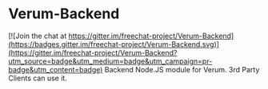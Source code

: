 # Verum-Backend

[![Join the chat at https://gitter.im/freechat-project/Verum-Backend](https://badges.gitter.im/freechat-project/Verum-Backend.svg)](https://gitter.im/freechat-project/Verum-Backend?utm_source=badge&utm_medium=badge&utm_campaign=pr-badge&utm_content=badge)
Backend Node.JS module for Verum. 3rd Party Clients can use it.
